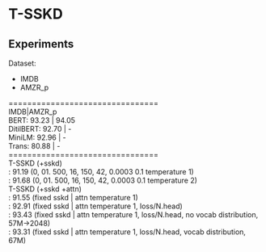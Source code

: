 # T-SSKD

## Experiments
Dataset:
- IMDB 
- AMZR_p

================================ <br>
IMDB|AMZR_p <br>
BERT: 93.23 | 94.05 <br>
DitilBERT: 92.70 | - <br>
MiniLM: 92.96 | - <br>
Trans: 80.88 | - <br>
================================ <br>
T-SSKD (+sskd) <br>
: 91.19 (0, 01. 500, 16, 150, 42, 0.0003 0.1 temperature 1) <br>
: 91.68 (0, 01. 500, 16, 150, 42, 0.0003 0.1 temperature 2) <br>
T-SSKD (+sskd +attn) <br>
: 91.55 (fixed sskd | attn temperature 1) <br>
: 92.91 (fixed sskd | attn temperature 1, loss/N.head) <br>
: 93.43 (fixed sskd | attn temperature 1, loss/N.head, no vocab distribution, 57M->2048) <br>
: 93.31 (fixed sskd | attn temperature 1, loss/N.head, vocab distribution, 67M) <br>
